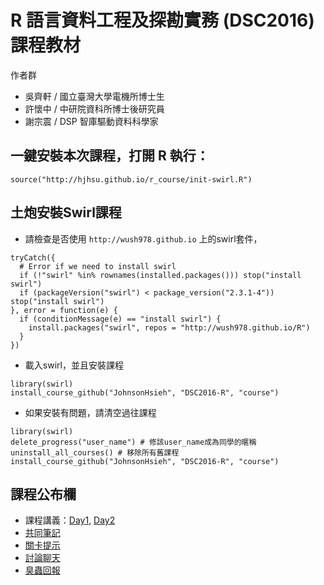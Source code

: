 # R 語言資料工程及探勘實務 (DSC2016) 課程教材

作者群
- 吳齊軒 / 國立臺灣大學電機所博士生
- 許懷中 / 中研院資科所博士後研究員
- 謝宗震 / DSP 智庫驅動資料科學家


## 一鍵安裝本次課程，打開 R 執行：
```
source("http://hjhsu.github.io/r_course/init-swirl.R")
```

## 土炮安裝Swirl課程

- 請檢查是否使用 `http://wush978.github.io` 上的swirl套件，

```
tryCatch({
  # Error if we need to install swirl
  if (!"swirl" %in% rownames(installed.packages())) stop("install swirl")
  if (packageVersion("swirl") < package_version("2.3.1-4")) stop("install swirl")
}, error = function(e) {
  if (conditionMessage(e) == "install swirl") {
    install.packages("swirl", repos = "http://wush978.github.io/R")
  }
})
```

- 載入swirl，並且安裝課程
```
library(swirl)
install_course_github("JohnsonHsieh", "DSC2016-R", "course")
```

- 如果安裝有問題，請清空過往課程
```
library(swirl)
delete_progress("user_name") # 修該user_name成為同學的暱稱
uninstall_all_courses() # 移除所有舊課程
install_course_github("JohnsonHsieh", "DSC2016-R", "course")
```

## 課程公布欄
- 課程講義：[Day1](https://hjhsu.github.io/r_course/R_DataEngineering.pdf), [Day2](https://johnsonhsieh.github.io//DSC2016-R/slide/R-Data-Mining.html)
- [共同筆記](https://dsp.hackpad.com/R--zX1JuCX7uEF)
- [關卡提示](https://johnsonhsieh.github.io/DSC2016-R/note/)
- [討論聊天](https://gitter.im/JohnsonHsieh/DSC2016-R)
- [臭蟲回報](https://github.com/JohnsonHsieh/DSC2016-R/issues)
